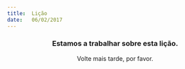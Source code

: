```yaml
---
title:  Lição
date:   06/02/2017
---
```


### <center>Estamos a trabalhar sobre esta lição.</center>
<center>Volte mais tarde, por favor.</center>
